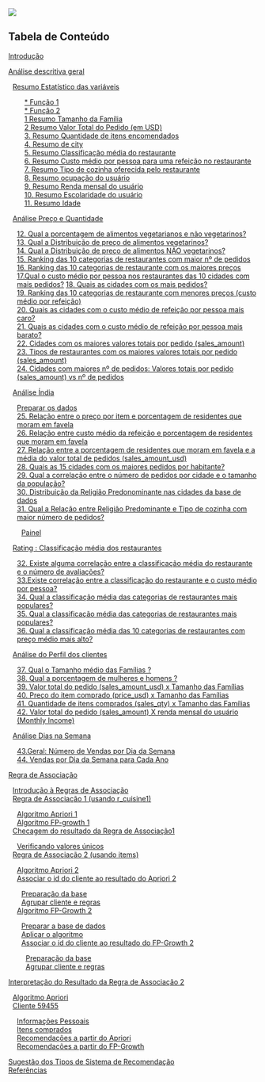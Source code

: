 <Img src="../Imagens/Banner_para_README.png">

<div>
<h2>Tabela de Conteúdo</h2> 
  <a href="#introdução">Introdução</a> <br>

  <a  href="#análise-descritiva-geral">Análise descritiva geral<br>
  <ul style="list-style:none; margin-left: -15px;">
    <a  href="#resumo-estatístico-das-variáveis">Resumo Estatístico das variáveis</a><br>
    <ul style="list-style:none;">
      <a href="#função-que-calcula-o-resumo-estatístico-para-variáveis-númericas">* Função 1</a><br>
      <a href="#função-que-retorna-valor-único">* Função 2</a><br>
      <a href="#1-resumo-tamanho-da-família"> 1 Resumo Tamanho da Família</a><br>
      <a href="#2resumo-valor-total-do-pedido-em-usd">2 Resumo Valor Total do Pedido (em USD)</a><br>
      <a href="#">3. Resumo Quantidade de itens encomendados</a><br>
      <a href="#">4. Resumo de city</a><br>
      <a href="#">5. Resumo Classificação média do restaurante</a><br>
      <a href="#">6. Resumo Custo médio por pessoa para uma refeição no restaurante</a><br>
      <a href="#">7. Resumo Tipo de cozinha oferecida pelo restaurante</a><br>
      <a href="#">8. Resumo ocupação do usuário</a><br>
      <a href="#">9. Resumo Renda mensal do usuário</a><br>
      <a href="#">10. Resumo Escolaridade do usuário</a><br>
      <a href="#">11. Resumo Idade</a><br>  
    </ul>

<a href="#análise-preço-e-quantidade">Análise Preço e Quantidade</a><br>
  <ul style="list-style:none;margin-left: -15px;">
    <a href="#">12. Qual a porcentagem de alimentos vegetarianos e não vegetarinos?</a><br>
    <a href="#">13. Qual a Distribuição de preço de alimentos vegetarinos?</a><br>
    <a href="#">14. Qual a Distribuição de preço de alimentos NÃO vegetarinos?</a><br>
    <a href="#">15. Ranking das 10 categorias de restaurantes com maior nº de pedidos</a><br>
    <a href="#">16. Ranking das 10 categorias de restaurante com os maiores preços</a><br>
    <a href="#">17.Qual o custo médio por pessoa nos restaurantes das 10 cidades com mais pedidos?</a>
    <a href="#">18. Quais as cidades com os mais pedidos?</a><br>
    <a href="#">19. Ranking das 10 categorias de restaurante com menores preços (custo médio por refeição)</a><br>
    <a href="#">20. Quais as cidades com o custo médio de refeição por pessoa mais caro?</a><br>
    <a href="#">21. Quais as cidades com o custo médio de refeição por pessoa mais barato?</a><br>
    <a href="#">22. Cidades com os maiores valores totais por pedido (sales_amount)</a><br>
    <a href="#">23. Tipos de restaurantes com os maiores valores totais por pedido (sales_amount)</a><br>
    <a href="#">24. Cidades com maiores nº de pedidos: Valores totais por pedido (sales_amount) vs nº de pedidos</a><br>
  </ul>
 

  <a href="#análise-índia">Análise Índia</a><br>
  <ul style="list-style:none; margin-left: -15px;">
    <a href="#preparar-os-dados">Preparar os dados</a><br>
    <a href="#">25. Relação entre o preço por item e porcentagem de residentes que moram em favela</a><br>
    <a href="#">26. Relação entre custo médio da refeição e porcentagem de residentes que moram em favela</a><br>
    <a href="#">27. Relação entre a porcentagem de residentes que moram em favela e a média do valor total de pedidos (sales_amount_usd)</a><br>
    <a href="#">28.	Quais as 15 cidades com os maiores pedidos por habitante?</a><br>
    <a href="#">29. Qual a correlação entre o número de pedidos por cidade e o tamanho da população?</a><br>
    <a href="#">30. Distribuição da Religião Predonominante nas cidades da base de dados</a><br>
    <a href="#">31. Qual a Relação entre Religião Predominante e Tipo de cozinha com maior número de pedidos?</a><br>
    <ul style="list-style:none; margin-left: -15px;">
    <a href="#painel">Painel</a><br>
    </ul>
  </ul> 


  <a href="#classificação-média-dos-restaurantes">Rating : Classificação média dos restaurantes</a><br>
  <ul style="list-style:none; margin-left: -15px;">
    <a href="#">32. Existe alguma correlação entre a classificação média do restaurante e o número de avaliações?</a><br> 
    <a href="#">33.Existe correlação entre a classificação do restaurante e o custo médio por pessoa?</a><br>
    <a href="#">34. Qual a classificação média das categorias de restaurantes mais populares?</a><br>
    <a href="#">35.	Qual a classificação média das categorias de restaurantes mais populares?</a><br>
    <a href="#">36. Qual a classificação média das 10 categorias de restaurantes com preço médio mais alto?</a><br>
  </ul>
 

  <a href="#análise-do-perfil-dos-clientes">Análise do Perfil dos clientes</a><br>
  <ul style="list-style:none;  margin-left: -15px;">
    <a href="#">37. Qual o Tamanho médio das Famílias ?</a><br>
    <a href="#">38. Qual a porcentagem de mulheres e homens ?</a><br>
    <a href="#">39. Valor total do pedido (sales_amount_usd) x Tamanho das Famílias</a><br>
    <a href="#">40. Preço do item comprado (price_usd) x Tamanho das Famílias</a><br>
    <a href="">41. Quantidade de itens comprados (sales_qty) x Tamanho das Famílias</a><br>
    <a href="#">42. Valor total do pedido (sales_amount) X renda mensal do usuário (Monthly Income)</a><br>
  </ul> 
  

  <a href="#análise-dias-na-semana">Análise Dias na Semana</a><br>
  <ul style="list-style:none;  margin-left: -15px;">
    <a href="#">43.Geral: Número de Vendas por Dia da Semana</a><br>
    <a href="#">44. Vendas por Dia da Semana para Cada Ano</a><br>
  </ul> 

  </ul>
  
  

  <a href="#regra-de-associcao">Regra de Associação</a><br>
  <ul style="list-style:none;  margin-left: -15px;">
     <a href="#introdução-à-regras-de-associação">Introdução à Regras de Associação</a><br>
     <a href="#regra-de-associação-1-usando-categoria-de-restaurante">Regra de Associação 1 (usando r_cuisine1)</a><br>
      <ul style="list-style:none;  margin-left: -15px;">
      <a href="#algoritmo-apriori-1">Algoritmo Apriori 1</a><br>
      <a href="#algoritmo-fp-growth-1">Algoritmo FP-growth 1</a><br>
      </ul>
    <a href="#checagem-do-resultado-da-regra-de-associação1">Checagem do resultado da Regra de Associação1</a><br>
      <ul style="list-style:none;  margin-left: -15px;">
      <a href="#verificando-valores-únicos">Verificando valores únicos</a><br>
      </ul>
    <a href="#regra-de-associação-2-usando-items">Regra de Associação 2 (usando items)</a><br>
      <ul style="list-style:none;  margin-left: -15px;">
        <a href="#algoritmo-apriori-2">Algoritmo Apriori 2</a><br>
        <a href="#associar-o-id-do-cliente-ao-resultado-do-apriori-2">Associar o id do cliente ao resultado do Apriori 2</a><br>
            <ul style="list-style:none;  margin-left: -15px;">
              <a href="#preparação-da-base">Preparação da base</a><br>
              <a href="#agrupar-cliente-e-regras">Agrupar cliente e regras</a><br>
            </ul>
        <a href="#algoritmo-fp-growth-2">Algoritmo FP-Growth 2</a><br>
            <ul style="list-style:none;  margin-left: -15px;">
              <a href="#preparar-a-base-de-dados">Preparar a base de dados</a><br>
              <a href="#aplicar-o-algoritmo">Aplicar o algoritmo</a><br>
              <a href="#associar-o-id-do-cliente-ao-resultado-do-fp-growth-2">Associar o id do cliente ao resultado do FP-Growth 2</a><br>
              <ul style="list-style:none;  margin-left: -15px;">
              <a href="#preparar2">Preparação da base</a><br>
              <a href="#agrupar2">Agrupar cliente e regras</a><br>
            </ul>
           </ul> 
      </ul>          
  </ul>
  
  

  <a href="#interpretação-do-resultado-da-regra-de-associação-2">Interpretação do Resultado da Regra de Associação 2 <br>
    <ul style="list-style:none;  margin-left: -15px;">
      <a href="#algoritmo-apriori">Algoritmo Apriori</a> <br>
      <a href="#cliente-59455">Cliente 59455</a><br>
      <ul style="list-style:none;  margin-left: -15px;">
        <a href="#informações-pessoais">Informações Pessoais</a><br>
        <a href="#itens-comprados">Itens comprados</a><br>
        <a href="#recomendações-a-partir-do-apriori">Recomendações a partir do Apriori</a><br>
        <a href="#recomendações-a-partir-do-fp-growth">Recomendações a partir do FP-Growth</a><br>
      </ul>
    </ul>
  </a>
  <a href="#sugestão-dos-tipos-de-sistema-de-recomendação">Sugestão dos Tipos de Sistema de Recomendação </a><br>
  <a href="#referências">Referências</a><br>
</div>

